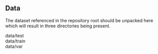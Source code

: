 ## Data
The dataset referenced in the repository root should be unpacked here which will result in three directories being present.

data/test\
data/train\
data/var